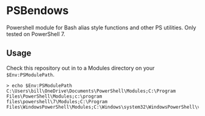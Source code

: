 # PSBendows

Powershell module for Bash alias style functions and other PS utilities. Only tested on PowerShell 7.

## Usage

Check this repository out in to a Modules directory on your `$Env:PSModulePath`.

```shell
> echo $Env:PSModulePath
C:\Users\bill\OneDrive\Documents\PowerShell\Modules;C:\Program Files\PowerShell\Modules;c:\program files\powershell\7\Modules;C:\Program Files\WindowsPowerShell\Modules;C:\Windows\system32\WindowsPowerShell\v1.0\Modules
```

